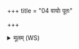 +++
title = "04 वायोः पूतः"

+++
<details><summary>मूलम् (WS)</summary>

वायोः पूतः पवित्रेण प्रत्यङ् सोमो ऽधिश्रितः ।  
इन्द्रस्य युज्यः सखा ॥ ४ ॥
</details>